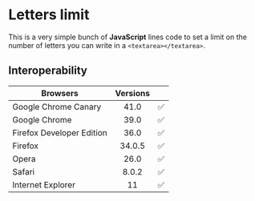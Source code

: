 # Letters limit

This is a very simple bunch of **JavaScript** lines code to set a limit on the number of letters you can write in a `<textarea></textarea>`.

## Interoperability

| Browsers                        | Versions |                    | 
|-------------------------------- |:--------:|--------------------|
| Google Chrome Canary            | 41.0     | :white_check_mark: |
| Google Chrome                   | 39.0     | :white_check_mark: |
| Firefox Developer Edition       | 36.0     | :white_check_mark: |
| Firefox                         | 34.0.5   | :white_check_mark: |
| Opera                           | 26.0     | :white_check_mark: |
| Safari                          | 8.0.2    | :white_check_mark: |
| Internet Explorer               | 11       | :white_check_mark: |